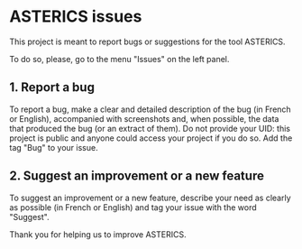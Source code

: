 # ASTERICS issues

This project is meant to report bugs or suggestions for the tool ASTERICS.

To do so, please, go to the menu "Issues" on the left panel. 

## 1. Report a bug

To report a bug, make a clear and detailed description of the bug (in French or English), accompanied with screenshots and, when possible, the data that produced the bug (or an extract of them). Do not provide your UID: this project is public and anyone could access your project if you do so. Add the tag "Bug" to your issue.

## 2. Suggest an improvement or a new feature

To suggest an improvement or a new feature, describe your need as clearly as possible (in French or English) and tag your issue with the word "Suggest".

Thank you for helping us to improve ASTERICS.
